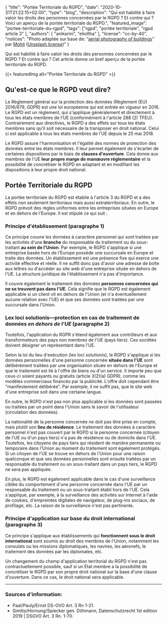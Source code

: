 {
    "title": "Portée Territoriale du RGPD",
    "date": "2020-10-31T21:22:15+02:00",
    "type": "blog",
    "description": "Qui est habilité à faire valoir les droits des personnes concernées par le RGPD ? Et contre qui ? Voici un aperçu de la portée territoriale du RGPD.",
    "featured_image": "portee-territoriale-du-rgpd",
    "tags": ["rgpd", "portée territoriale", "rgpd article 3" ],
    "authors": [ "anikarini", "eliottha" ],
    "license": "cc-by-40",
    "notices": "Photo adaptée sur base de: “[aerial photography of buildings](https://unsplash.com/photos/6M9xiVgkoN0)” par [Mohit](https://unsplash.com/@98mohitkumar) ([Unsplash license](https://unsplash.com/license))"
}

Qui est habilité à faire valoir les droits des personnes concernées par le RGPD ? Et contre qui ? Cet article donne un bref aperçu de la portée territoriale du RGPD.

{{< featuredImg alt="Portée Territoriale du RGPD" >}}

## Qu'est-ce que le RGPD veut dire? 

Le Règlement général sur la protection des données (Règlement (EU) 2016/679, GDPR) est une loi européenne qui est entrée en vigueur en 2016. Le RGPD est un règlement, qui s'applique généralement et directement à tous les états membres de l'UE (conformément à l'article 288 (2) TFEU). Contrairement aux directives, le RGPD a des effets sur tous les états membres sans qu'il soit nécessaire de la transposer en droit national. Celui ci est applicable à tous les états membres de l'UE depuis le 25 mai 2018.  

Le RGPD assure l'harmonisation et l'égalité des normes de protection des données entre les états membres. Il leur permet également de s'écarter de certaines dispositions par le biais de **clauses d'ouverture**. Cela donne aux membres de l'UE **leur propre marge de manœuvre réglementaire** et la possibilité de concrétiser le RGPD en adaptant et en modifiant les dispositions à leur propre droit national.

## Portée Territoriale du RGPD

La portée territoriale du RGPD est établie à l'article 3 du RGPD et a des effets non seulement territoriaux mais aussi extraterritoriaux. En outre, le RGPD prévoit des règles uniformes entre les entreprises situées en Europe et en dehors de l'Europe. Il est stipulé ce qui suit :

### Principe d'établissement (paragraphe 1)

Ce principe couvre les données à caractère personnel qui sont traitées par les activités d'une **branche** du responsable du traitement ou du sous-traitant **au sein de l'Union**. Par exemple, le RGPD s'applique si une entreprise basée hors de l'Europe possède une succursale en Europe et traite des données. Un établissement est une présence fixe qui exerce une activité effective et réelle. Il ne suffit donc pas d'avoir une adresse de boîte aux lettres ou d'accéder au site web d'une entreprise située en dehors de l'UE. La structure juridique de l'établissement n'a pas d'importance.

Il couvre également le traitement des données **personnes concernées qui ne se trouvent pas dans l'UE**. Cela signifie que le RGPD est également applicable si un client vit en dehors de l'Union (et n'a éventuellement aucune relation avec l'UE) et que ses données sont traitées par une succursale dans l'Union.

### Lex loci solutionis—protection en cas de traitement de données *en dehors de l'UE* (paragraphe 2)

Toutefois, l'application du RGPR s'étend également aux contrôleurs et aux transformateurs des pays non membres de l'UE (pays tiers). Ces sociétés doivent désigner un représentant dans l'UE.

Selon la loi du lieu d'exécution (lex loci solutionis), le RGPD s'applique si les données personnelles d'une personne concernée **située dans l'UE** sont délibérément traitées par une organisation située en dehors de l'Europe et que le traitement est lié à l'offre de biens ou d'un service. Il importe peu que ceux-ci soient payants ou gratuits (article 3(2)(a) GDPR), comme les modèles commerciaux financés par la publicité. L'offre doit cependant être "manifestement délibérée". Par exemple, il ne suffit pas, que le site web d'une entreprise soit dans une certaine langue.

En outre, le RGPD n'est pas non plus applicable si les données sont passées ou traitées par un point dans l'Union sans le savoir de l'utilisateur (circulation des données).

La nationalité de la personne concernée ne doit pas être prise en compte, mais plutôt son **lieu de résidence**. Le traitement des données à caractère personnel n'est pas couvert par le RGPD si la personne concernée (citoyen de l'UE ou d'un pays tiers) n'a pas de résidence ou de domicile dans l'UE. Toutefois, les citoyens de pays tiers qui résident de manière permanente ou temporaire dans l'Union au moment du traitement sont également protégés. Si un citoyen de l'UE se trouve en dehors de l'Union pour une raison quelconque et que ses données personnelles sont ensuite traitées par un responsable du traitement ou un sous-traitant dans un pays tiers, le RGPD ne sera pas appliquée.

En plus, le RGPD est également applicable dans le cas d'une surveillance ciblée du comportement d'une personne concernée dans l'UE par un responsable du traitement ou un sous-traitant établi hors de l'UE. Cela s'applique, par exemple, à la surveillance des activités sur Internet à l'aide de cookies, d'empreintes digitales de navigateur, de plug-ins sociaux, de profilage, etc. La raison de la surveillance n'est pas pertinente. 

### Principe d'application sur base du droit international (paragraphe 3)

Ce principe s'applique aux établissements qui **fonctionnent sous le droit international** sont soumis au droit des membres de l'Union, notamment les consulats ou les missions diplomatiques, les navires, les aéronefs, le traitement des données par les diplomates, etc.

Un changement du champ d'application territorial du RGPD n'est pas contractuellement possible, sauf si un État membre a la possibilité de concrétiser le RGPD par son propre droit national sur la base d'une clause d'ouverture. Dans ce cas, le droit national sera applicable. <!-- TODO: Here it would be great to know whether there are examples of this. -->

---

### Sources d'information:

- Paal/Pauly/Ernst DS-GVO Art. 3 Rn 1-21.
- Simitis/Hornung/Spiecker gen. Döhmann, Datenschutzrecht 1st edition 2019 | DSGVO Art. 3 Rn. 1-70.
